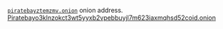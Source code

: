 
[`piratebayztemzmv.onion`](http://piratebayztemzmv.onion/)
onion address.
[Piratebayo3klnzokct3wt5yyxb2vpebbuyjl7m623iaxmqhsd52coid.onion](http://piratebayo3klnzokct3wt5yyxb2vpebbuyjl7m623iaxmqhsd52coid.onion/)
